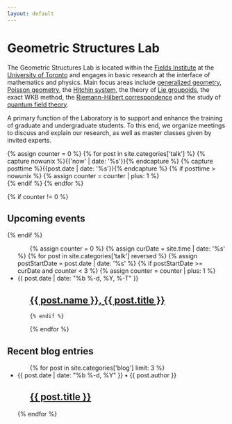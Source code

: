 ```yaml
---
layout: default
---
```


# Geometric Structures Lab

The Geometric Structures Lab is located within the [Fields Institute](http://www.fields.utoronto.ca/) at the [University of Toronto](http://www.math.toronto.edu/) and engages in basic research at the interface of mathematics and physics.  Main focus areas include [generalized geometry](https://en.wikipedia.org/wiki/Generalized_complex_structure), [Poisson geometry](https://en.wikipedia.org/wiki/Poisson_manifold), the [Hitchin system](https://en.wikipedia.org/wiki/Hitchin_system), the theory of [Lie groupoids](https://en.wikipedia.org/wiki/Lie_groupoid), the exact WKB method, the [Riemann-Hilbert correspondence](https://en.wikipedia.org/wiki/Riemann%E2%80%93Hilbert_correspondence) and the study of [quantum field theory](https://en.wikipedia.org/wiki/Quantum_field_theory).

  A primary function of the Laboratory is to support and enhance the training of graduate and undergraduate students. To this end, we organize meetings to discuss and explain our research, as well as master classes given by invited experts.

{% assign counter = 0 %}
{% for post in site.categories['talk'] %}
  {% capture nowunix %}{{'now' | date: '%s'}}{% endcapture %}
  {% capture posttime %}{{post.date | date: '%s'}}{% endcapture %}
  {% if posttime > nowunix %}
    {% assign counter = counter | plus: 1 %}                
  {% endif %}
{% endfor %}
      
{% if counter != 0 %}
## Upcoming events  
{% endif %}

<div class="home" style="text-indent: 2em;">
  <ul class="post-list">
  {% assign counter = 0 %}
  {% assign curDate = site.time | date: '%s' %}
  {% for post in site.categories['talk'] reversed %}
    {% assign postStartDate = post.date | date: '%s' %}
    {% if postStartDate >= curDate and counter  < 3 %}
       {% assign counter = counter | plus: 1 %}                
         <li>
           <span class="post-meta">{{ post.date | date: "%b %-d, %Y, %-T" }}</span>
            <h2>
               <a class="post-link" href="{{ post.url | prepend: site.baseurl }}">{{ post.name }}, {{ post.title }}</a>
           </h2>
         </li>
        
    {% endif %}
  {% endfor %}
  </ul>
</div>


## Recent blog entries  

<div class="home" style="text-indent: 2em;">
  <ul class="post-list">
{% for post in site.categories['blog'] limit: 3 %}
  <li>
        <span class="post-meta">{{ post.date | date: "%b %-d, %Y" }} • {{ post.author }}</span>
        <h2>
          <a class="post-link" href="{{ post.url | prepend: site.baseurl }}">{{ post.title }}</a>
        </h2>
    </li>
{% endfor %}
</ul>
</div>


<!-- <p class="rss-subscribe">subscribe <a href="{{ "/feed.xml" | prepend: site.baseurl }}">via RSS</a></p>
 -->
